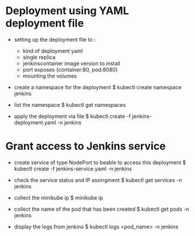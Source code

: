 # Deployment using YAML deployment file

* setting up the deployment file to : 
	- kind of deployment yaml
	- single replica
	- jenkinscontainer image version to install
	- port exposes {container:80, pod:8080}
	- mounting the volumes


* create a namespace for the deployment 
	$ kubectl create namespace jenkins


* list the namespace 
	$ kubectl get namespaces

* apply the deployment via file 
	$ kubectl create -f jenkins-deployment.yaml -n jenkins

# Grant access to Jenkins service


* create service of type NodePort to beable to access this deployment
	$ kubectl create -f jenkins-service.yaml -n jenkins

* check the service status and IP assingment
	$ kubectl get services -n jenkins

* collect the minikube ip 
	$ minikube ip
* collect the name of the pod that has been created 
	$ kubectl get pods -n jenkins
* display the logs from jenkins
	$ kubectl logs <pod_name> -n jenkins

